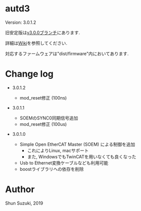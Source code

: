 # autd3 #

Version: 3.0.1.2

旧安定版は[v3.0.0ブランチ](https://github.com/shinolab/autd3-library-software/tree/v3.0.0)にあります.

詳細は[Wiki](https://github.com/shinolab/autd3-library-software/wiki)を参照してください.

対応するファームウェアは"dist/firmware"内においてあります.

# Change log

* 3.0.1.2
    * mod_reset修正 (100ns)

* 3.0.1.1
    * SOEMのSYNC0同期信号追加
    * mod_reset修正 (100us)

* 3.0.1.0
    * Simple Open EtherCAT Master (SOEM) による制御を追加 
        * これによりLinux, macサポート
        * また, WindowsでもTwinCATを用いなくても良くなった
    * Usb to Ethernet変換ケーブルなども利用可能
    * boostライブラリへの依存を削除

# Author #

Shun Suzuki, 2019
